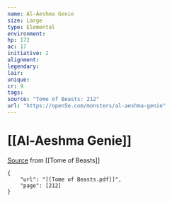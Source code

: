 ```yaml
---
name: Al-Aeshma Genie
size: Large
type: Elemental
environment: 
hp: 172
ac: 17
initiative: 2
alignment: 
legendary: 
lair: 
unique: 
cr: 9
tags: 
source: "Tome of Beasts: 212"
url: "https://open5e.com/monsters/al-aeshma-genie"
---
```

# [[Al-Aeshma Genie]]

[Source](zotero://open-pdf/library/items/ULEQWHJM?page=212) from [[Tome of Beasts]]

```pdf
{
	"url": "[[Tome of Beasts.pdf]]",
	"page": [212]
}
```

